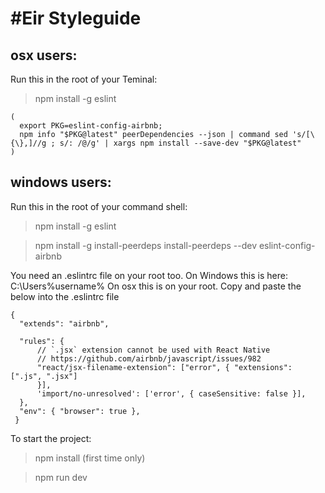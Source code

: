 #Eir Styleguide
===============

## osx users:

Run this in the root of your Teminal:

> npm install -g eslint

```
(
  export PKG=eslint-config-airbnb;
  npm info "$PKG@latest" peerDependencies --json | command sed 's/[\{\},]//g ; s/: /@/g' | xargs npm install --save-dev "$PKG@latest"
)
```

## windows users:

Run this in the root of your command shell:

> npm install -g eslint

> npm install -g install-peerdeps install-peerdeps --dev eslint-config-airbnb


You need an .eslintrc file on your root too.
On Windows this is here: C:\Users\%username%
On osx this is on your root.
Copy and paste the below into the .eslintrc file

```
{
  "extends": "airbnb",

  "rules": {
      // `.jsx` extension cannot be used with React Native
      // https://github.com/airbnb/javascript/issues/982
      "react/jsx-filename-extension": ["error", { "extensions": [".js", ".jsx"]
      }],
      'import/no-unresolved': ['error', { caseSensitive: false }],
  },
  "env": { "browser": true },
 }
```


To start the project:

> npm install (first time only)

> npm run dev
